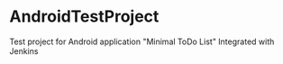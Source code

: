 # AndroidTestProject
Test project for Android application "Minimal ToDo List"
Integrated with Jenkins
